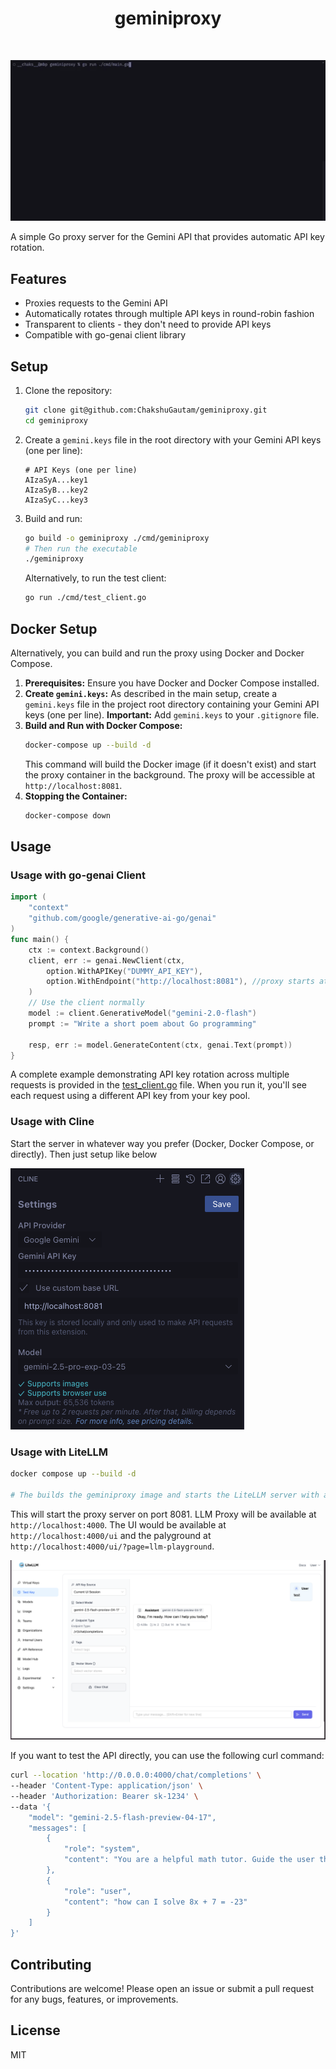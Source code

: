 <div align="center">
  <h1>geminiproxy</h1>
  <br/>
</div>

![Gemini API Proxy Demo](./docs/geminiproxy.gif)

A simple Go proxy server for the Gemini API that provides automatic API key rotation.

## Features

- Proxies requests to the Gemini API
- Automatically rotates through multiple API keys in round-robin fashion
- Transparent to clients - they don't need to provide API keys
- Compatible with go-genai client library

## Setup

1. Clone the repository:

   ```bash
   git clone git@github.com:ChakshuGautam/geminiproxy.git
   cd geminiproxy
   ```

2. Create a `gemini.keys` file in the root directory with your Gemini API keys (one per line):

   ```
   # API Keys (one per line)
   AIzaSyA...key1
   AIzaSyB...key2
   AIzaSyC...key3
   ```

3. Build and run:
   ```bash
   go build -o geminiproxy ./cmd/geminiproxy
   # Then run the executable
   ./geminiproxy
   ```
   Alternatively, to run the test client:
   ```bash
   go run ./cmd/test_client.go
   ```

## Docker Setup

Alternatively, you can build and run the proxy using Docker and Docker Compose.

1.  **Prerequisites:** Ensure you have Docker and Docker Compose installed.
2.  **Create `gemini.keys`:** As described in the main setup, create a `gemini.keys` file in the project root directory containing your Gemini API keys (one per line). **Important:** Add `gemini.keys` to your `.gitignore` file.
3.  **Build and Run with Docker Compose:**
    ```bash
    docker-compose up --build -d
    ```
    This command will build the Docker image (if it doesn't exist) and start the proxy container in the background. The proxy will be accessible at `http://localhost:8081`.
4.  **Stopping the Container:**
    ```bash
    docker-compose down
    ```

## Usage

### Usage with go-genai Client

```go
import (
	"context"
	"github.com/google/generative-ai-go/genai"
)
func main() {
	ctx := context.Background()
	client, err := genai.NewClient(ctx,
		option.WithAPIKey("DUMMY_API_KEY"),
		option.WithEndpoint("http://localhost:8081"), //proxy starts at this port
	)
	// Use the client normally
	model := client.GenerativeModel("gemini-2.0-flash")
	prompt := "Write a short poem about Go programming"

	resp, err := model.GenerateContent(ctx, genai.Text(prompt))
}
```

A complete example demonstrating API key rotation across multiple requests is provided in the [test_client.go](./cmd/test_client.go) file. When you run it, you'll see each request using a different API key from your key pool.

### Usage with Cline

Start the server in whatever way you prefer (Docker, Docker Compose, or directly). Then just setup like below

![Cline Setup Proxy](./docs/cline.png)

### Usage with LiteLLM

```bash
docker compose up --build -d

# The builds the geminiproxy image and starts the LiteLLM server with a DB and Promeetheus
```

This will start the proxy server on port 8081. LLM Proxy will be available at `http://localhost:4000`. The UI would be available at `http://localhost:4000/ui` and the palyground at `http://localhost:4000/ui/?page=llm-playground`.

![LiteLLM Setup Proxy](./docs/litellm.png)

If you want to test the API directly, you can use the following curl command:

```bash
curl --location 'http://0.0.0.0:4000/chat/completions' \
--header 'Content-Type: application/json' \
--header 'Authorization: Bearer sk-1234' \
--data '{
    "model": "gemini-2.5-flash-preview-04-17",
    "messages": [
        {
            "role": "system",
            "content": "You are a helpful math tutor. Guide the user through the solution step by step."
        },
        {
            "role": "user",
            "content": "how can I solve 8x + 7 = -23"
        }
    ]
}'
```

## Contributing
Contributions are welcome! Please open an issue or submit a pull request for any bugs, features, or improvements.

## License

MIT
